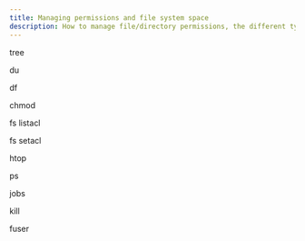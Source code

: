 ```yaml
---
title: Managing permissions and file system space
description: How to manage file/directory permissions, the different types, 
---
```


tree

du

df

chmod

fs listacl

fs setacl

htop

ps

jobs

kill

fuser
